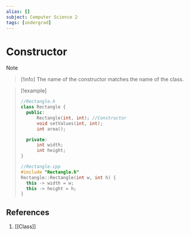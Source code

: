 ```yaml
---
alias: []
subject: Computer Science 2
tags: [undergrad]
---
```

# Constructor

> [!note]

> [!info]
> The name of the constructor matches the name of the class.

> [!example]
> ```cpp
> //Rectangle.h
> class Rectangle {
> 	public:
> 		Rectangle(int, int); //Constructor
> 		void setValues(int, int);
> 		int area();
> 
> 	private:
> 		int width;
> 		int height;
> }
> 
> //Rectangle.cpp
> #include "Rectangle.h"
> Rectangle::Rectangle(int w, int h) {
> 	this -> width = w;
> 	this -> height = h;
> }

## References
1. [[Class]]